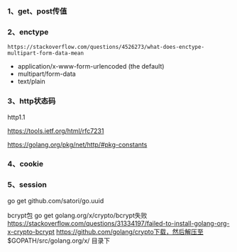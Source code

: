 ### 1、get、post传值

### 2、enctype

    https://stackoverflow.com/questions/4526273/what-does-enctype-multipart-form-data-mean

- application/x-www-form-urlencoded (the default)
- multipart/form-data
- text/plain

### 3、http状态码

http1.1

https://tools.ietf.org/html/rfc7231

https://golang.org/pkg/net/http/#pkg-constants

### 4、cookie

### 5、session

go get github.com/satori/go.uuid

bcrypt包
go get golang.org/x/crypto/bcrypt失败
https://stackoverflow.com/questions/31334197/failed-to-install-golang-org-x-crypto-bcrypt
https://github.com/golang/crypto下载，然后解压至 $GOPATH/src/golang.org/x/ 目录下